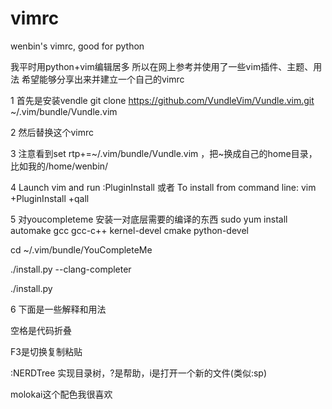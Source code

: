 # vimrc
wenbin's vimrc,  good for python

我平时用python+vim编辑居多
所以在网上参考并使用了一些vim插件、主题、用法
希望能够分享出来并建立一个自己的vimrc

1 首先是安装vendle
git clone https://github.com/VundleVim/Vundle.vim.git ~/.vim/bundle/Vundle.vim

2 然后替换这个vimrc

3 注意看到set rtp+=~/.vim/bundle/Vundle.vim ，把~换成自己的home目录，比如我的/home/wenbin/

4 Launch vim and run :PluginInstall 或者 To install from command line: vim +PluginInstall +qall

5 对youcompleteme 安装一对底层需要的编译的东西 sudo yum install automake gcc gcc-c++ kernel-devel cmake python-devel

  cd ~/.vim/bundle/YouCompleteMe

  ./install.py --clang-completer

  ./install.py

6 下面是一些解释和用法


空格是代码折叠

F3是切换复制粘贴

:NERDTree 实现目录树，?是帮助，i是打开一个新的文件(类似:sp)

molokai这个配色我很喜欢
